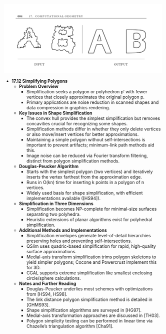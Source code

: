 ![ADM-ch17-geometry-polygon-simplification](ADM-ch17-geometry-polygon-simplification.best.png)

- **17.12 Simplifying Polygons**
  - **Problem Overview**
    - Simplification seeks a polygon or polyhedron p′ with fewer vertices that closely approximates the original polygon p.
    - Primary applications are noise reduction in scanned shapes and data compression in graphics rendering.
  - **Key Issues in Shape Simplification**
    - The convex hull provides the simplest simplification but removes concavities crucial for recognizing some shapes.
    - Simplification methods differ in whether they only delete vertices or also move/insert vertices for better approximations.
    - Maintaining a simple polygon without self-intersections is important to prevent artifacts; minimum-link path methods aid this.
    - Image noise can be reduced via Fourier transform filtering, distinct from polygon simplification methods.
  - **Douglas-Peucker Algorithm**
    - Starts with the simplest polygon (two vertices) and iteratively inserts the vertex farthest from the approximation edge.
    - Runs in O(kn) time for inserting k points in a polygon of n vertices.
    - Widely used basis for shape simplification, with efficient implementations available ([HS94]).
  - **Simplification in Three Dimensions**
    - Simplification becomes NP-complete for minimal-size surfaces separating two polyhedra.
    - Heuristic extensions of planar algorithms exist for polyhedral simplification.
  - **Additional Methods and Implementations**
    - Simplification envelopes generate level-of-detail hierarchies preserving holes and preventing self-intersections.
    - QSlim uses quadric-based simplification for rapid, high-quality surface approximations.
    - Medial-axis transform simplification trims polygon skeletons to yield simpler polygons; Cocone and Powercrust implement this for 3D.
    - CGAL supports extreme simplification like smallest enclosing circle/sphere calculations.
  - **Notes and Further Reading**
    - Douglas-Peucker underlies most schemes with optimizations from [HS94, HS98].
    - The link distance polygon simplification method is detailed in [GHMS93].
    - Shape simplification algorithms are surveyed in [HG97].
    - Medial-axis transformation approaches are discussed in [TH03].
    - Polygon simplicity testing can be performed in linear time via Chazelle’s triangulation algorithm [Cha91].

